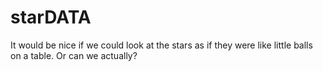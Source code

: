 # starDATA
It would be nice if we could look at the stars as if they were like little balls on a table. Or can we actually?
